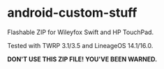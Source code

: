 # android-custom-stuff
Flashable ZIP for Wileyfox Swift and HP TouchPad.

Tested with TWRP 3.1/3.5 and LineageOS 14.1/16.0.

**DON'T USE THIS ZIP FILE! YOU'VE BEEN WARNED.**
